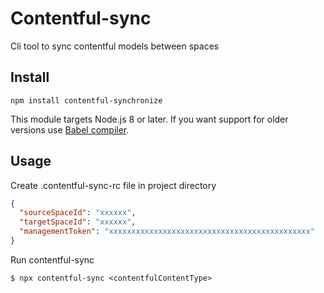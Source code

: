# Contentful-sync

Cli tool to sync contentful models between spaces

## Install

```
npm install contentful-synchronize
```

This module targets Node.js 8 or later. If you want support for older versions use [Babel compiler](https://babeljs.io/).

## Usage

Create .contentful-sync-rc file in project directory

```json
{
  "sourceSpaceId": "xxxxxx",
  "targetSpaceId": "xxxxxx",
  "managementToken": "xxxxxxxxxxxxxxxxxxxxxxxxxxxxxxxxxxxxxxxxxxxxx"
}

```

Run contentful-sync

```
$ npx contentful-sync <contentfulContentType>
```

